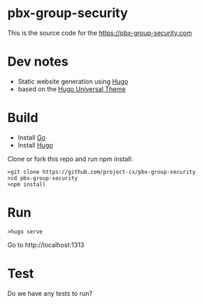 # pbx-group-security

This is the source code for the https://pbx-group-security.com


# Dev notes

* Static website generation using [Hugo](https://gohugo.io)
* based on the [Hugo Universal Theme](https://themes.gohugo.io/hugo-universal-theme/)

# Build

* Install [Go](https://golang.org/)
* Install [Hugo](https://gohugo.io/getting-started/installing/)

Clone or fork this repo and run npm install:

```
>git clone https://github.com/project-cx/pbx-group-security
>cd pbx-group-security
>npm install
```

# Run

```
>hugo serve
```
Go to http://localhost:1313

# Test

Do we have any tests to run?



